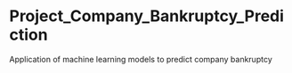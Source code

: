 # Project_Company_Bankruptcy_Prediction
Application of machine learning models to predict company bankruptcy

